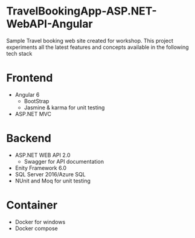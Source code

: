 # TravelBookingApp-ASP.NET-WebAPI-Angular
Sample Travel booking web site created for workshop. This project experiments all the latest features 
and concepts available in the following tech stack

# Frontend
* Angular 6
  * BootStrap
  * Jasmine & karma for unit testing
* ASP.NET MVC


# Backend
* ASP.NET WEB API 2.0
  * Swagger for API documentation
* Enity Framework 6.0
* SQL Server 2016/Azure SQL 
* NUnit and Moq for unit testing

# Container
  * Docker for windows
  * Docker compose




